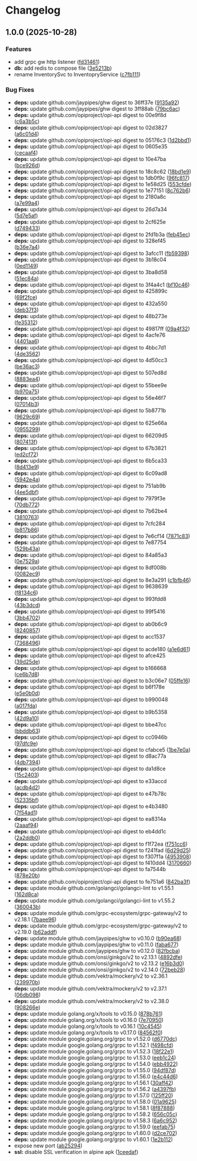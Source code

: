 # Changelog

## 1.0.0 (2025-10-28)


### Features

* add grpc gw http listener ([fd31461](https://github.com/sandersms/opi-smbios-bridge/commit/fd31461b59976f65ec871d220c6213f72ac979bd))
* **db:** add redis to compose file ([3e5213b](https://github.com/sandersms/opi-smbios-bridge/commit/3e5213b70266255b251f6a590797b0e7a6129a44))
* rename InventorySvc to InventopryService ([c7fb111](https://github.com/sandersms/opi-smbios-bridge/commit/c7fb111b359b611c5b195eaa128ca9e8204f5c0c))


### Bug Fixes

* **deps:** update github.com/jaypipes/ghw digest to 36ff37e ([9135a92](https://github.com/sandersms/opi-smbios-bridge/commit/9135a924c8bf7ab4f0bc267c5294ed57fd9c4904))
* **deps:** update github.com/jaypipes/ghw digest to 3ff88ab ([79bc6ac](https://github.com/sandersms/opi-smbios-bridge/commit/79bc6ac37b655d178fb6ae75b0049a8dc37dfe7f))
* **deps:** update github.com/opiproject/opi-api digest to 00e9f8d ([c6a3b5c](https://github.com/sandersms/opi-smbios-bridge/commit/c6a3b5c3d360240d323d832b441a2b434295996a))
* **deps:** update github.com/opiproject/opi-api digest to 02d3827 ([a6c01d4](https://github.com/sandersms/opi-smbios-bridge/commit/a6c01d4a8b19c2592dfdcf0ffac81f06a36814f8))
* **deps:** update github.com/opiproject/opi-api digest to 05176c3 ([1d2bbd1](https://github.com/sandersms/opi-smbios-bridge/commit/1d2bbd19628698f710526a2b19d7059a53a830f3))
* **deps:** update github.com/opiproject/opi-api digest to 0605e35 ([cecaaf4](https://github.com/sandersms/opi-smbios-bridge/commit/cecaaf48927f6321953fdfb26ae13ccd020346ac))
* **deps:** update github.com/opiproject/opi-api digest to 10e47ba ([bce926d](https://github.com/sandersms/opi-smbios-bridge/commit/bce926da71f53cf62a5b3d9e085d4cf164cbac34))
* **deps:** update github.com/opiproject/opi-api digest to 18c8c62 ([18bd1e9](https://github.com/sandersms/opi-smbios-bridge/commit/18bd1e9f74d5b28f0a5de195db251a946b41b7b0))
* **deps:** update github.com/opiproject/opi-api digest to 1db0f9c ([96fc817](https://github.com/sandersms/opi-smbios-bridge/commit/96fc817e987dfc145c08d488c59136d2d00ebdd0))
* **deps:** update github.com/opiproject/opi-api digest to 1e58d25 ([553cfde](https://github.com/sandersms/opi-smbios-bridge/commit/553cfde59973643eff110ddeb92414d6d3bec6b9))
* **deps:** update github.com/opiproject/opi-api digest to 1e77151 ([8c762b6](https://github.com/sandersms/opi-smbios-bridge/commit/8c762b61e6ecf8a9c7905d401e5e6e0efaa76650))
* **deps:** update github.com/opiproject/opi-api digest to 2180a8c ([a7e99a4](https://github.com/sandersms/opi-smbios-bridge/commit/a7e99a48c1aee3594727835f70e727b178065cca))
* **deps:** update github.com/opiproject/opi-api digest to 26d7a34 ([5d7e5af](https://github.com/sandersms/opi-smbios-bridge/commit/5d7e5af67e0045f97be3d4ee47f7e085c8281188))
* **deps:** update github.com/opiproject/opi-api digest to 2cf625e ([d749433](https://github.com/sandersms/opi-smbios-bridge/commit/d7494335866a1d95da4a035371a0abee0f8986f4))
* **deps:** update github.com/opiproject/opi-api digest to 2fd1b3a ([feb45ec](https://github.com/sandersms/opi-smbios-bridge/commit/feb45ecc5578d45553f84b57d4648867602fb3ad))
* **deps:** update github.com/opiproject/opi-api digest to 328ef45 ([b36e7a4](https://github.com/sandersms/opi-smbios-bridge/commit/b36e7a4b727b80e0f46e2ff276967b4513f8c400))
* **deps:** update github.com/opiproject/opi-api digest to 3afcc11 ([fb59398](https://github.com/sandersms/opi-smbios-bridge/commit/fb59398be4581b178092578979b898f1b367e315))
* **deps:** update github.com/opiproject/opi-api digest to 3b18c04 ([0ed1149](https://github.com/sandersms/opi-smbios-bridge/commit/0ed114954e97101a2628223cd77a364831c6d709))
* **deps:** update github.com/opiproject/opi-api digest to 3ba8d58 ([51ec84a](https://github.com/sandersms/opi-smbios-bridge/commit/51ec84a5e36be224a0ff8f6dd5ec35da486f339c))
* **deps:** update github.com/opiproject/opi-api digest to 3f4a4c1 ([bf10c46](https://github.com/sandersms/opi-smbios-bridge/commit/bf10c46347450743a91c6c272292957e9393ed8e))
* **deps:** update github.com/opiproject/opi-api digest to 425899c ([69f2fce](https://github.com/sandersms/opi-smbios-bridge/commit/69f2fce996fb508442c122ab9615368cac26231b))
* **deps:** update github.com/opiproject/opi-api digest to 432a550 ([deb37f3](https://github.com/sandersms/opi-smbios-bridge/commit/deb37f3c455c3d8d84b40ec4e3f7763ec40a99e0))
* **deps:** update github.com/opiproject/opi-api digest to 48b273e ([fe35312](https://github.com/sandersms/opi-smbios-bridge/commit/fe3531272013fefe36b216be8bcde8109122c27e))
* **deps:** update github.com/opiproject/opi-api digest to 49817ff ([09a4f32](https://github.com/sandersms/opi-smbios-bridge/commit/09a4f327557cb51810c6f39ecf9e02b1fd00ef7f))
* **deps:** update github.com/opiproject/opi-api digest to 4acfe76 ([4401aa6](https://github.com/sandersms/opi-smbios-bridge/commit/4401aa6a3d1aa63880477be4343737bcefb6ba01))
* **deps:** update github.com/opiproject/opi-api digest to 4bbc7d1 ([4de3562](https://github.com/sandersms/opi-smbios-bridge/commit/4de3562c58480d8459d069e32243ead944832f13))
* **deps:** update github.com/opiproject/opi-api digest to 4d50cc3 ([be36ac3](https://github.com/sandersms/opi-smbios-bridge/commit/be36ac3c7a81c9cf369384f9bda12d487de92a5d))
* **deps:** update github.com/opiproject/opi-api digest to 507ed8d ([8883ea4](https://github.com/sandersms/opi-smbios-bridge/commit/8883ea49e063aab9598be85a1a75da8db506ff85))
* **deps:** update github.com/opiproject/opi-api digest to 55bee9e ([b970a75](https://github.com/sandersms/opi-smbios-bridge/commit/b970a757e251ef4ab7552a8b39074bfafb99123f))
* **deps:** update github.com/opiproject/opi-api digest to 56e46f7 ([07014b3](https://github.com/sandersms/opi-smbios-bridge/commit/07014b357118f627d6ea1a3f31551e8c39ac11cf))
* **deps:** update github.com/opiproject/opi-api digest to 5b8771b ([9629c69](https://github.com/sandersms/opi-smbios-bridge/commit/9629c69752617d5264e3235677affca2f0e75808))
* **deps:** update github.com/opiproject/opi-api digest to 625e66a ([0955299](https://github.com/sandersms/opi-smbios-bridge/commit/0955299325685e3a407cf6329ab9d33e6cbe66c3))
* **deps:** update github.com/opiproject/opi-api digest to 66209d5 ([807413f](https://github.com/sandersms/opi-smbios-bridge/commit/807413f085081161cad3f4c5aa823204ff4ed1a2))
* **deps:** update github.com/opiproject/opi-api digest to 67b3821 ([ed2cf72](https://github.com/sandersms/opi-smbios-bridge/commit/ed2cf72c2fbf5bd4a07632b2c1a265cfc705b699))
* **deps:** update github.com/opiproject/opi-api digest to 6b5ca33 ([8d413e9](https://github.com/sandersms/opi-smbios-bridge/commit/8d413e9fa611d30dfe31e7ac1b697d41bd0f5b06))
* **deps:** update github.com/opiproject/opi-api digest to 6c09ad8 ([5942e4a](https://github.com/sandersms/opi-smbios-bridge/commit/5942e4a5298e17877940f44bc03b21b6944ad38d))
* **deps:** update github.com/opiproject/opi-api digest to 751ab9b ([4ee5dbf](https://github.com/sandersms/opi-smbios-bridge/commit/4ee5dbf1bcfe02e61ca2b5b687717032fb8fc738))
* **deps:** update github.com/opiproject/opi-api digest to 7979f3e ([70db772](https://github.com/sandersms/opi-smbios-bridge/commit/70db7728f3b678abe365c97a335d85021ca047cb))
* **deps:** update github.com/opiproject/opi-api digest to 7b62be4 ([3810763](https://github.com/sandersms/opi-smbios-bridge/commit/38107633f91d90a8adc7668a96519b5c93f1bc58))
* **deps:** update github.com/opiproject/opi-api digest to 7cfc284 ([b817b86](https://github.com/sandersms/opi-smbios-bridge/commit/b817b867d3c36209c425611af6d5962ace60f245))
* **deps:** update github.com/opiproject/opi-api digest to 7e6cf14 ([7871c83](https://github.com/sandersms/opi-smbios-bridge/commit/7871c83e1437936d1fae3b4ce2b5052ffe7b7fed))
* **deps:** update github.com/opiproject/opi-api digest to 7e87754 ([529b43a](https://github.com/sandersms/opi-smbios-bridge/commit/529b43a24315efad8094ee1b3fe80ef654e7832c))
* **deps:** update github.com/opiproject/opi-api digest to 84a85a3 ([0e7529a](https://github.com/sandersms/opi-smbios-bridge/commit/0e7529a04eae598d9bd18a60262733d6c292dcc5))
* **deps:** update github.com/opiproject/opi-api digest to 8df008b ([0082ec9](https://github.com/sandersms/opi-smbios-bridge/commit/0082ec96846cbad84051a59c4a243521b281f52b))
* **deps:** update github.com/opiproject/opi-api digest to 8e3a291 ([c1bfb46](https://github.com/sandersms/opi-smbios-bridge/commit/c1bfb463f83b3054e67356dd6e0a228c8e171c68))
* **deps:** update github.com/opiproject/opi-api digest to 9638639 ([f8134c6](https://github.com/sandersms/opi-smbios-bridge/commit/f8134c6dd336e0e87f9986c686b18afbe6c475b8))
* **deps:** update github.com/opiproject/opi-api digest to 993fdd8 ([43b3dcd](https://github.com/sandersms/opi-smbios-bridge/commit/43b3dcda57caadd83cbc444d629562fb77c717a9))
* **deps:** update github.com/opiproject/opi-api digest to 99f5416 ([3bb4702](https://github.com/sandersms/opi-smbios-bridge/commit/3bb4702f893ff7ea1c206d2b6c18ca09668299d5))
* **deps:** update github.com/opiproject/opi-api digest to ab0b6c9 ([8240857](https://github.com/sandersms/opi-smbios-bridge/commit/82408571f6bd36c2b24d2b193d2369e63d8c4003))
* **deps:** update github.com/opiproject/opi-api digest to acc1537 ([7368496](https://github.com/sandersms/opi-smbios-bridge/commit/73684963a764a5b873d78d1b890be8b89d6ca5c9))
* **deps:** update github.com/opiproject/opi-api digest to acde180 ([a1e6d61](https://github.com/sandersms/opi-smbios-bridge/commit/a1e6d6149426680fc1ebb7b618721cccf1503a34))
* **deps:** update github.com/opiproject/opi-api digest to afce425 ([39d25de](https://github.com/sandersms/opi-smbios-bridge/commit/39d25dec251cfc42567ec8aa12e6ad4ae02679fe))
* **deps:** update github.com/opiproject/opi-api digest to b166668 ([ce6b7d8](https://github.com/sandersms/opi-smbios-bridge/commit/ce6b7d81f3fbbdfad3a41f92f803346e275e80c0))
* **deps:** update github.com/opiproject/opi-api digest to b3c06e7 ([05ffe16](https://github.com/sandersms/opi-smbios-bridge/commit/05ffe16c36c8badbae4878caf15e60684e47d0bf))
* **deps:** update github.com/opiproject/opi-api digest to b6f178e ([e5e0b0d](https://github.com/sandersms/opi-smbios-bridge/commit/e5e0b0d7d5f3ec47e4dc97fbcbf3cda33de595a0))
* **deps:** update github.com/opiproject/opi-api digest to b990048 ([a017fda](https://github.com/sandersms/opi-smbios-bridge/commit/a017fdaa0e055c863d5497c1e5db5ca2be4c2c94))
* **deps:** update github.com/opiproject/opi-api digest to b9b5358 ([42d9a10](https://github.com/sandersms/opi-smbios-bridge/commit/42d9a10eaca6e9b2b6a484227bdd5be35cff61e8))
* **deps:** update github.com/opiproject/opi-api digest to bbe47cc ([bbddb63](https://github.com/sandersms/opi-smbios-bridge/commit/bbddb63221d2be2714f933c07c3586a7379ac6b5))
* **deps:** update github.com/opiproject/opi-api digest to cc0946b ([97dfc9e](https://github.com/sandersms/opi-smbios-bridge/commit/97dfc9e987ee00eaf7dbebd8b84b7e0f776f69ff))
* **deps:** update github.com/opiproject/opi-api digest to cfabce5 ([1be7e0a](https://github.com/sandersms/opi-smbios-bridge/commit/1be7e0a15dd7deca2f367256aaa86e943b03b297))
* **deps:** update github.com/opiproject/opi-api digest to d8ac77a ([4db7394](https://github.com/sandersms/opi-smbios-bridge/commit/4db739456e32bad8a811f4e331e0e38259a22995))
* **deps:** update github.com/opiproject/opi-api digest to da1d8ce ([15c2403](https://github.com/sandersms/opi-smbios-bridge/commit/15c2403013125abaf8a9d55854be0e5ad00446a0))
* **deps:** update github.com/opiproject/opi-api digest to e33accd ([acdb4d2](https://github.com/sandersms/opi-smbios-bridge/commit/acdb4d28e0fcddbce108e568b19b5d6f1cd60b55))
* **deps:** update github.com/opiproject/opi-api digest to e47b78c ([52335bf](https://github.com/sandersms/opi-smbios-bridge/commit/52335bf26d836d989d5987431815517a017f77c8))
* **deps:** update github.com/opiproject/opi-api digest to e4b3480 ([7f54ad1](https://github.com/sandersms/opi-smbios-bridge/commit/7f54ad1406fdec92a61f7e141833df12caa11759))
* **deps:** update github.com/opiproject/opi-api digest to ea8314a ([2aaaf94](https://github.com/sandersms/opi-smbios-bridge/commit/2aaaf941417faaddc14c894d0cb5947a8f568652))
* **deps:** update github.com/opiproject/opi-api digest to eb4dd1c ([2a2ddb0](https://github.com/sandersms/opi-smbios-bridge/commit/2a2ddb0438bb4cd17d6e3dcdf6c473634198d8e1))
* **deps:** update github.com/opiproject/opi-api digest to f1f72ea ([f751cc6](https://github.com/sandersms/opi-smbios-bridge/commit/f751cc6bc4772ae49312c5309329296b45feab4f))
* **deps:** update github.com/opiproject/opi-api digest to f241fad ([6d29d25](https://github.com/sandersms/opi-smbios-bridge/commit/6d29d2555383d9b1d76c1a1bd7035e7a89003dab))
* **deps:** update github.com/opiproject/opi-api digest to f307f1a ([4953908](https://github.com/sandersms/opi-smbios-bridge/commit/4953908f3ea6e328f1c2588aaf0d36ce9254cfeb))
* **deps:** update github.com/opiproject/opi-api digest to f410dd4 ([3170660](https://github.com/sandersms/opi-smbios-bridge/commit/3170660af26f45fcbc844dcde70e306eaa1752cb))
* **deps:** update github.com/opiproject/opi-api digest to fa7544b ([878e20b](https://github.com/sandersms/opi-smbios-bridge/commit/878e20bdecbc1462d2eb7f9205c1c9465c4ffd58))
* **deps:** update github.com/opiproject/opi-api digest to fe751a6 ([842ba3f](https://github.com/sandersms/opi-smbios-bridge/commit/842ba3fdd025cd80a26ef35477b6b2fbe4531971))
* **deps:** update module github.com/golangci/golangci-lint to v1.55.1 ([162d8ca](https://github.com/sandersms/opi-smbios-bridge/commit/162d8ca30902ed9ee118d7ddb8af8733814f7da6))
* **deps:** update module github.com/golangci/golangci-lint to v1.55.2 ([360043b](https://github.com/sandersms/opi-smbios-bridge/commit/360043b5f6195c9c7bb92deacda29dedf81f8e96))
* **deps:** update module github.com/grpc-ecosystem/grpc-gateway/v2 to v2.18.1 ([7baee96](https://github.com/sandersms/opi-smbios-bridge/commit/7baee96c8f3cfb797ba915e23acbbb7a50e10a5f))
* **deps:** update module github.com/grpc-ecosystem/grpc-gateway/v2 to v2.19.0 ([b62addf](https://github.com/sandersms/opi-smbios-bridge/commit/b62addfae2175532756aeb00dbc188809dde856c))
* **deps:** update module github.com/jaypipes/ghw to v0.10.0 ([b90ea68](https://github.com/sandersms/opi-smbios-bridge/commit/b90ea684391b5abc70d6ff7f38b74d59adf659f3))
* **deps:** update module github.com/jaypipes/ghw to v0.11.0 ([faba677](https://github.com/sandersms/opi-smbios-bridge/commit/faba677858e10aa283ff9a3bf8c7473c5a0bfa76))
* **deps:** update module github.com/jaypipes/ghw to v0.12.0 ([82fbcba](https://github.com/sandersms/opi-smbios-bridge/commit/82fbcbaf832d97f3356692475852620da3f8079c))
* **deps:** update module github.com/onsi/ginkgo/v2 to v2.13.1 ([4892dfe](https://github.com/sandersms/opi-smbios-bridge/commit/4892dfe20cb9a7164cfb90aaf69c46e496164f84))
* **deps:** update module github.com/onsi/ginkgo/v2 to v2.13.2 ([e16b3d0](https://github.com/sandersms/opi-smbios-bridge/commit/e16b3d0a2fb5e74c80faf9e48cddd157d041f458))
* **deps:** update module github.com/onsi/ginkgo/v2 to v2.14.0 ([72beb28](https://github.com/sandersms/opi-smbios-bridge/commit/72beb286ccf8f3dfe1a2096d2aacaaf2e549528f))
* **deps:** update module github.com/vektra/mockery/v2 to v2.36.1 ([239970b](https://github.com/sandersms/opi-smbios-bridge/commit/239970bb7331cbcca915106c3b774beed4c7624e))
* **deps:** update module github.com/vektra/mockery/v2 to v2.37.1 ([06db098](https://github.com/sandersms/opi-smbios-bridge/commit/06db09872abd4dffb03eb8541bef6871b923c3ed))
* **deps:** update module github.com/vektra/mockery/v2 to v2.38.0 ([908266e](https://github.com/sandersms/opi-smbios-bridge/commit/908266ea2eae2b4d61509d744ee68f0f449caaaa))
* **deps:** update module golang.org/x/tools to v0.15.0 ([878b761](https://github.com/sandersms/opi-smbios-bridge/commit/878b761ea55aa93fcd9056b5a28ed0126a25609a))
* **deps:** update module golang.org/x/tools to v0.16.0 ([7e70950](https://github.com/sandersms/opi-smbios-bridge/commit/7e709507952ec0d2611898506260b22995bb13a7))
* **deps:** update module golang.org/x/tools to v0.16.1 ([10c4545](https://github.com/sandersms/opi-smbios-bridge/commit/10c4545c39aa61c4f09674bd366e87b5d74ac7da))
* **deps:** update module golang.org/x/tools to v0.17.0 ([84562f0](https://github.com/sandersms/opi-smbios-bridge/commit/84562f047503478a53c82837770a1726063a2216))
* **deps:** update module google.golang.org/grpc to v1.52.0 ([d6770dc](https://github.com/sandersms/opi-smbios-bridge/commit/d6770dc0dbbf69283d8f9e6c6f73d3fc3a6b9847))
* **deps:** update module google.golang.org/grpc to v1.52.1 ([f498cfd](https://github.com/sandersms/opi-smbios-bridge/commit/f498cfd8d35d2ae1b3ea02919bfcef016c018da9))
* **deps:** update module google.golang.org/grpc to v1.52.3 ([18f22e1](https://github.com/sandersms/opi-smbios-bridge/commit/18f22e181b6af2dd6e6b86009dbeb12adab3dc35))
* **deps:** update module google.golang.org/grpc to v1.53.0 ([eeb1c24](https://github.com/sandersms/opi-smbios-bridge/commit/eeb1c2489dee91e126874d49988ccb734be44d79))
* **deps:** update module google.golang.org/grpc to v1.54.0 ([ebb4922](https://github.com/sandersms/opi-smbios-bridge/commit/ebb49221fbc8ac22084fb53ed1b8bd027f04ae4f))
* **deps:** update module google.golang.org/grpc to v1.55.0 ([94df87d](https://github.com/sandersms/opi-smbios-bridge/commit/94df87d39215c6aea1e19ccde19f9e02c67a2bfe))
* **deps:** update module google.golang.org/grpc to v1.56.0 ([e4c44d6](https://github.com/sandersms/opi-smbios-bridge/commit/e4c44d64078afeb365157c1ced270ef7056e193e))
* **deps:** update module google.golang.org/grpc to v1.56.1 ([30aff42](https://github.com/sandersms/opi-smbios-bridge/commit/30aff42858aa5596b210413bd0051cbe2c7eed86))
* **deps:** update module google.golang.org/grpc to v1.56.2 ([a4397fb](https://github.com/sandersms/opi-smbios-bridge/commit/a4397fbfd8002a0a310b49f95388fa3229a5df81))
* **deps:** update module google.golang.org/grpc to v1.57.0 ([125ff20](https://github.com/sandersms/opi-smbios-bridge/commit/125ff20e4798774c707345b6e7293a74c7f7c378))
* **deps:** update module google.golang.org/grpc to v1.58.0 ([01a9625](https://github.com/sandersms/opi-smbios-bridge/commit/01a96254ea12b99e9201f6b4cc27dc6243ecf580))
* **deps:** update module google.golang.org/grpc to v1.58.1 ([8f87888](https://github.com/sandersms/opi-smbios-bridge/commit/8f87888d3542c735465f3f0cbd0b3e72bd7303c5))
* **deps:** update module google.golang.org/grpc to v1.58.2 ([656c05c](https://github.com/sandersms/opi-smbios-bridge/commit/656c05ce360ec69c3cb908cc444135550457bd1f))
* **deps:** update module google.golang.org/grpc to v1.58.3 ([6a6c952](https://github.com/sandersms/opi-smbios-bridge/commit/6a6c9520fb8b04b0884eb8eaf87924e62372f90d))
* **deps:** update module google.golang.org/grpc to v1.59.0 ([eefab75](https://github.com/sandersms/opi-smbios-bridge/commit/eefab75471ec199ca09ef3b198888e6529134df1))
* **deps:** update module google.golang.org/grpc to v1.60.0 ([d2ce702](https://github.com/sandersms/opi-smbios-bridge/commit/d2ce7026ae8e7519b37d433309334b88d3a5152e))
* **deps:** update module google.golang.org/grpc to v1.60.1 ([1e2b112](https://github.com/sandersms/opi-smbios-bridge/commit/1e2b112a5f809503d73ad7f33ee6d73513b2c6a0))
* expose new port ([ab25294](https://github.com/sandersms/opi-smbios-bridge/commit/ab252947b426cc6dc173803f96d7b3b2f5d7a89c))
* **ssl:** disable SSL verification in alpine apk ([1ceedaf](https://github.com/sandersms/opi-smbios-bridge/commit/1ceedafee5db620c57d784253306102f0a42d9db))
